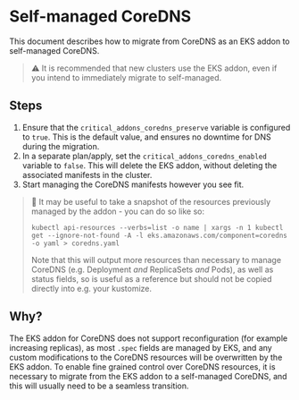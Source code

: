 # Self-managed CoreDNS

This document describes how to migrate from CoreDNS as an EKS addon to self-managed CoreDNS.

> :warning: It is recommended that new clusters use the EKS addon, even if you intend to immediately migrate to self-managed.

## Steps

1. Ensure that the `critical_addons_coredns_preserve` variable is configured to `true`. This is the default value, and ensures no downtime for DNS during the migration.
1. In a separate plan/apply, set the `critical_addons_coredns_enabled` variable to `false`. This will delete the EKS addon, without deleting the associated manifests in the cluster.
1. Start managing the CoreDNS manifests however you see fit.

> :memo: It may be useful to take a snapshot of the resources previously managed by the addon - you can do so like so:
> 
> ```shell
> kubectl api-resources --verbs=list -o name | xargs -n 1 kubectl get --ignore-not-found -A -l eks.amazonaws.com/component=coredns -o yaml > coredns.yaml
> ```
> 
> Note that this will output more resources than necessary to manage CoreDNS (e.g. Deployment _and_ ReplicaSets _and_ Pods), as well as status fields, so is useful as a reference but should not be copied directly into e.g. your kustomize.


## Why?

The EKS addon for CoreDNS does not support reconfiguration (for example increasing replicas), as most `.spec` fields are managed by EKS, and any custom modifications to the CoreDNS resources will be overwritten by the EKS addon. To enable fine grained control over CoreDNS resources, it is necessary to migrate from the EKS addon to a self-managed CoreDNS, and this will usually need to be a seamless transition.
